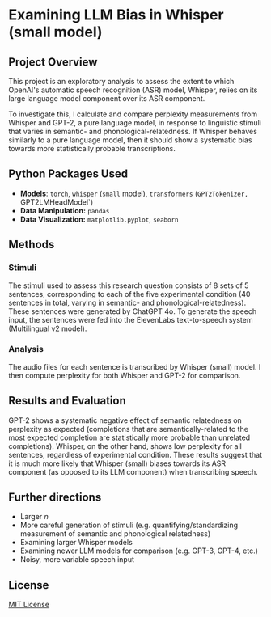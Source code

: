 # Examining LLM Bias in Whisper (small model)

## Project Overview

This project is an exploratory analysis to assess the extent to which OpenAI's automatic speech recognition (ASR) model, Whisper, relies on its large language model component over its ASR component. 

To investigate this, I calculate and compare perplexity measurements from Whisper and GPT-2, a pure language model, in response to linguistic stimuli that varies in semantic- and phonological-relatedness. If Whisper behaves similarly to a pure language model, then it should show a systematic bias towards more statistically probable transcriptions.


## Python Packages Used

- **Models**: `torch`, `whisper` (`small` model), `transformers` (`GPT2Tokenizer, `GPT2LMHeadModel`)
- **Data Manipulation:** `pandas`
- **Data Visualization:** `matplotlib.pyplot`, `seaborn` 

## Methods

### Stimuli

The stimuli used to assess this research question consists of 8 sets of 5 sentences, corresponding to each of the five experimental condition (40 sentences in total, varying in semantic- and phonological-relatedness). These sentences were generated by ChatGPT 4o. To generate the speech input, the sentences were fed into the ElevenLabs text-to-speech system (Multilingual v2 model). 

### Analysis

The audio files for each sentence is transcribed by Whisper (small) model. I then compute perplexity for both Whisper and GPT-2 for comparison.

## Results and Evaluation

GPT-2 shows a systematic negative effect of semantic relatedness on perplexity as expected (completions that are semantically-related to the most expected completion are statistically more probable than unrelated completions). Whisper, on the other hand, shows low perplexity for all sentences, regardless of experimental condition. These results suggest that it is much more likely that Whisper (small) biases towards its ASR component (as opposed to its LLM component) when transcribing speech. 

## Further directions

- Larger $n$
- More careful generation of stimuli (e.g. quantifying/standardizing measurement of semantic and phonological relatedness)
- Examining larger Whisper models
- Examining newer LLM models for comparison (e.g. GPT-3, GPT-4, etc.)
- Noisy, more variable speech input

## License

[MIT License](https://opensource.org/license/mit/)
 
